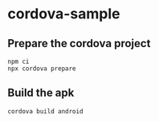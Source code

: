 # cordova-sample

## Prepare the cordova project
```
npm ci
npx cordova prepare
```

## Build the apk
```
cordova build android
```